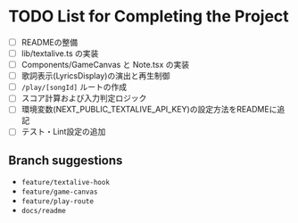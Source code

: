 # TODO List for Completing the Project

- [ ] READMEの整備
- [ ] lib/textalive.ts の実装
- [ ] Components/GameCanvas と Note.tsx の実装
- [ ] 歌詞表示(LyricsDisplay)の演出と再生制御
- [ ] `/play/[songId]` ルートの作成
- [ ] スコア計算および入力判定ロジック
- [ ] 環境変数(NEXT_PUBLIC_TEXTALIVE_API_KEY)の設定方法をREADMEに追記
- [ ] テスト・Lint設定の追加

## Branch suggestions
- `feature/textalive-hook`
- `feature/game-canvas`
- `feature/play-route`
- `docs/readme`
